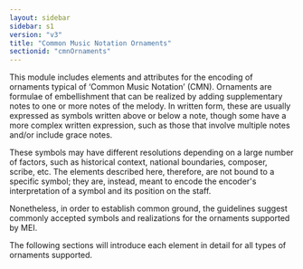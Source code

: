 ```yaml
---
layout: sidebar
sidebar: s1
version: "v3"
title: "Common Music Notation Ornaments"
sectionid: "cmnOrnaments"
---
```


This module includes elements and attributes for the encoding of ornaments typical of ‘Common Music Notation’ (CMN). Ornaments are formulae of embellishment that can be realized by adding supplementary notes to one or more notes of the melody. In written form, these are usually expressed as symbols written above or below a note, though some have a more complex written expression, such as those that involve multiple notes and/or include grace notes.

These symbols may have different resolutions depending on a large number of factors, such as historical context, national boundaries, composer, scribe, etc. The elements described here, therefore, are not bound to a specific symbol; they are, instead, meant to encode the encoder's interpretation of a symbol and its position on the staff.

Nonetheless, in order to establish common ground, the guidelines suggest commonly accepted symbols and realizations for the ornaments supported by MEI.

The following sections will introduce each element in detail for all types of ornaments supported.
